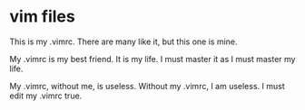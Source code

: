 # vim files

This is my .vimrc. There are many like it, but this one is mine.

My .vimrc is my best friend. It is my life. I must master it as I must master my life.

My .vimrc, without me, is useless. Without my .vimrc, I am useless. I must edit my .vimrc true.
